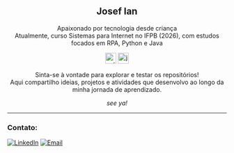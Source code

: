 <h2 align="center">Josef Ian </h2>

<p align="center">Apaixonado por tecnologia desde criança<br>Atualmente, curso Sistemas para Internet no IFPB (2026), com estudos focados em RPA, Python e Java</p>

<div align="center">
  <img src="https://cdn.jsdelivr.net/gh/devicons/devicon/icons/python/python-original.svg" height="25" alt="python logo" />
  <img src="https://cdn.jsdelivr.net/gh/devicons/devicon@latest/icons/java/java-original.svg" height="25" alt="java logo" />
</div>

<p align="center">Sinta-se à vontade para explorar e testar os repositórios!<br>Aqui compartilho ideias, projetos e atividades que desenvolvo ao longo da minha jornada de aprendizado.</p>

<p align="center"><em>see ya!</em></p>

---

### Contato:
[![LinkedIn](https://img.shields.io/badge/LinkedIn-blue?style=for-the-badge&logo=linkedin)](https://www.linkedin.com/in/josef-ian/)
[![Email](https://img.shields.io/badge/Email-red?style=for-the-badge&logo=gmail&logoColor=white)](mailto:josefian2020@gmail.com)
